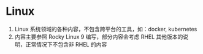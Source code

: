 # Linux


1. Linux 系统领域的各种内容，不包含跨平台的工具，如：docker, kubernetes
2. 内容主要参照 Rocky Linux 9 编写，部分内容会考虑 RHEL 其他版本的说明，正常情况下不包含非 RHEL 的内容
